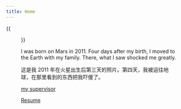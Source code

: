 ```yaml
---
title: Home
---
```


{{<figure src="/images/self.jpg" title="This is Zhenting, which is me (我就是我，不一样的烟火)" width="450">}}

I was born on Mars in 2011. Four days after my birth, I moved to the Earth with my family. There, what I saw shocked me greatly. 

这是我 2011 年在火星出生后第三天的照片。第四天，我被运往地球，在那里看到的东西把我吓傻了。

<a href='https://szu.academia.edu/JiangCHANG/CurriculumVitae' target="_blank"> my supervisor</a >

<a href='/files/简历-何振婷(10.18.24).pdf'  target="_blank"> Resume </a > 